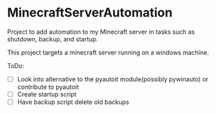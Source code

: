 # MinecraftServerAutomation
Project to add automation to my Minecraft server in tasks such as shutdown, backup, and startup.

This project targets a minecraft server running on a windows machine.

ToDo:
- [ ] Look into alternative to the pyautoit module(possibly pywinauto) or contribute to pyautoit
- [ ] Create startup script
- [ ] Have backup script delete old backups
